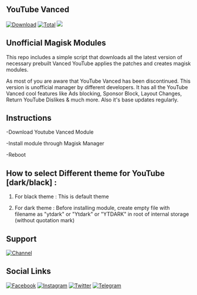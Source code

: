 ## YouTube Vanced
[![Download](https://img.shields.io/github/v/release/Arafatulislamantor/YouTubeVancedUnofficial?color=orange&logoColor=orange&label=Download&logo=DocuSign)](https://github.com/Arafatulislamantor/YouTubeVancedUnofficial/releases/latest) [![Total](https://shields.io/github/downloads/Arafatulislamantor/YouTubeVancedUnofficial/total?logo=Bookmeter&label=Counts&logoColor=yellow&color=yellow)](https://github.com/Arafatulislamantor/YouTubeVancedUnofficial/releases/tag/v17.29.34)
![](https://github.com/Arafatulislamantor/YouTubeVancedUnofficial/blob/2c2e3e3badfb24d6fffb6173221c1eef056c09d0/Youtube-Vanced.jpg)
## Unofficial Magisk Modules  
This repo includes a simple script that downloads all the latest version of necessary prebuilt Vanced YouTube applies the patches and creates magisk modules.

As most of you are aware that YouTube Vanced has been discontinued. This version is unofficial manager by different developers. It has all the YouTube Vanced cool features like Ads blocking, Sponsor Block, Layout Changes, Return YouTube Dislikes & much more. Also it's base updates regularly.

## Instructions
-Download Youtube Vanced Module

-Install module through Magisk Manager

-Reboot

## How to select Different theme for YouTube [dark/black] :

1. For black theme :
This is default theme

2. For dark theme :
Before installing module, create empty file with filename as "ytdark" or "Ytdark" or "YTDARK" in root of internal storage (without quotation mark)

## Support
[![Channel](https://img.shields.io/badge/Subscribe%20-Telegram%20Channel%20%20-blue.svg?logo=telegram)](https://t.me/AndroidRepoOfficial)

## Social Links
[![Facebook](https://img.shields.io/badge/Follow-Facebook-blue.svg?logo=facebook)](https://www.facebook.com/Arfatulislamantor)
[![Instagram](https://img.shields.io/badge/Follow-Instagram-red.svg?logo=instagram)](https://www.instagram.com/Arafatulislamantor)
[![Twitter](https://img.shields.io/badge/Follow-Twitter-blue.svg?logo=twitter)](https://www.twitter.com/CryptoArafat) [![Telegram](https://img.shields.io/badge/-Telegram-blue.svg?logo=telegram)](https://t.me/Arafatulislamantor)
